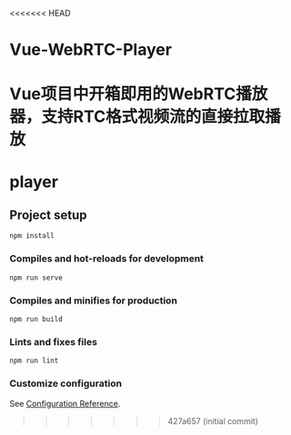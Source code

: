 <<<<<<< HEAD
# Vue-WebRTC-Player
Vue项目中开箱即用的WebRTC播放器，支持RTC格式视频流的直接拉取播放
=======
# player

## Project setup
```
npm install
```

### Compiles and hot-reloads for development
```
npm run serve
```

### Compiles and minifies for production
```
npm run build
```

### Lints and fixes files
```
npm run lint
```

### Customize configuration
See [Configuration Reference](https://cli.vuejs.org/config/).
>>>>>>> 427a657 (initial commit)
